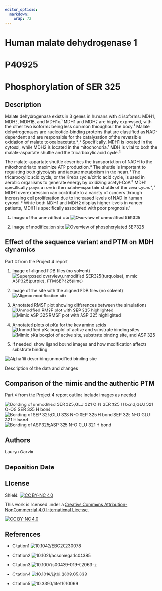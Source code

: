 ```yaml
---
editor_options: 
  markdown: 
    wrap: 72
---
```


# Human malate dehydrogenase 1

# P40925

# Phosphorylation of SER 325

## Description

Malate dehydrogenase exists in 3 genes in humans with 4 isoforms: MDH1,
MDH2, MDH1B, and MDH1x.¹ MDH1 and MDH2 are highly expressed, with the
other two isoforms being less common throughout the body.¹ Malate
dehydrogenases are nucleotide-binding proteins that are classified as
NAD-dependent and are responsible for the catalyzation of the reversible
oxidation of malate to oxaloacetate.²,³ Specifically, MDH1 is located in
the cytosol, while MDH2 is located in the mitochondria.¹ MDH is vital to
both the malate-aspartate shuttle and the tricarboxylic acid cycle.²

The malate-aspartate shuttle describes the transportation of NADH to the
mitochondria to maximize ATP production.⁴ The shuttle is important to
regulating both glycolysis and lactate metabolism in the heart.⁴ The
tricarboxylic acid cycle, or the Krebs cycle/citric acid cycle, is used
in aerobic organisms to generate energy by oxidizing acetyl-CoA.⁵ MDH1
specifically plays a role in the malate-aspartate shuttle of the urea
cycle.²,³ MDH1 overexpression can contribute to a variety of cancers
through increasing cell proliferation due to increased levels of NAD in
human cytosol.² While both MDH1 and MDH2 display higher levels in cancer
patients, MDH1 is specifically associated with poor prognosis.¹

1.  image of the unmodified site ![Overview of unmodified
    SER325](images/unmodified_SER325_overview.png)

2.  image of modification site ![Overview of phosphorylated
    SEP325](images/modifiedPTMSEP325_overview.png)

## Effect of the sequence variant and PTM on MDH dynamics

Part 3 from the Project 4 report

1.  Image of aligned PDB files (no solvent) ![Superposed
    overview,unmodified SER325(turquoise), mimic ASP325(purple),
    PTMSEP325(lime)](images/superposed_models.png)

2.  Image of the site with the aligned PDB files (no solvent) ![Aligned
    modification site](images/aligned_rgroup.png)

3.  Annotated RMSF plot showing differences between the simulations
    ![Unmodified RMSF plot with SEP 325
    highlighted](images/unmodified_annotatedRMSF.png) ![Mimic ASP 325
    RMSF plot with ASP 325
    highlighted](images/mimicASP325_annotatedRMSF.png)

4.  Annotated plots of pKa for the key amino acids ![Unmodified pKa
    boxplot of active and substrate binding
    sites](images/unmodified_pKaboxplot.png) ![Mimic pKa boxplot of
    active site, substrate binding site, and ASP
    325](images/mimicASP325_boxplot.png)

5.  If needed, show ligand bound images and how modification affects
    substrate binding

![Alphafill describing unmodified binding
site](images/unmodified_alphafill.png)

Description of the data and changes

## Comparison of the mimic and the authentic PTM

Part 4 from the Project 4 report outline include images as needed

![Bonding of unmodified SER 325;GLU 321 O-N SER 325 H bond,GLU 321 O-OG
SER 325 H bond](images/unmodified_bonds.png) ![Bonding of SEP 325;GLU
328 N-O SEP 325 H bond,SEP 325 N-O GLU 321 H
bond](images/modifiedSEP325_bonds.png) ![Bonding of ASP325;ASP 325 N-O
GLU 321 H bond](images/mimicASP325_bonds.png)

## Authors

Lauryn Garvin

## Deposition Date

## License

Shield: [![CC BY-NC
4.0](https://img.shields.io/badge/License-CC%20BY--NC%204.0-lightgrey.svg)](https://creativecommons.org/licenses/by-nc/4.0/)

This work is licensed under a [Creative Commons
Attribution-NonCommercial 4.0 International
License](https://creativecommons.org/licenses/by-nc/4.0/).

[![CC BY-NC
4.0](https://licensebuttons.net/l/by-nc/4.0/88x31.png)](https://creativecommons.org/licenses/by-nc/4.0/)

## References

-   Citation1
    ![10.1042/EBC20230078](https://doi.org/10.1042/EBC20230078)

-   Citation2
    ![10.1021/acsomega.1c04385](https://doi.org/10.1021/acsomega.1c04385)

-   Citation3
    ![10.1007/s00439-019-02063-z](https://doi.org/10.1007/s00439-019-02063-z.)

-   Citation4
    ![10.1016/j.jtbi.2008.05.033](https://doi.org/10.1016/j.jtbi.2008.05.033)

-   Citation5
    ![10.3390/life11010069](https://doi.org/10.3390/life11010069)
